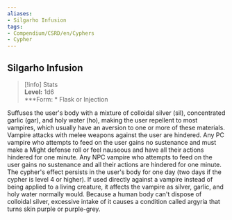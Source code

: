 ```yaml
---
aliases:
- Silgarho Infusion
tags:
- Compendium/CSRD/en/Cyphers
- Cypher
---
```


  
## Silgarho Infusion  
>[!info] Stats  
> **Level:** 1d6  
> ***Form: * Flask or Injection
  
Suffuses the user's body with a mixture of colloidal silver (sil), concentrated garlic (gar), and holy water (ho), making the user repellent to most vampires, which usually have an aversion to one or more of these materials. Vampire attacks with melee weapons against the user are hindered. Any PC vampire who attempts to feed on the user gains no sustenance and must make a Might defense roll or feel nauseous and have all their actions hindered for one minute. Any NPC vampire who attempts to feed on the user gains no sustenance and all their actions are hindered for one minute. The cypher's effect persists in the user's body for one day (two days if the cypher is level 4 or higher). If used directly against a vampire instead of being applied to a living creature, it affects the vampire as silver, garlic, and holy water normally would. Because a human body can't dispose of colloidal silver, excessive intake of it causes a condition called argyria that turns skin purple or purple-grey.